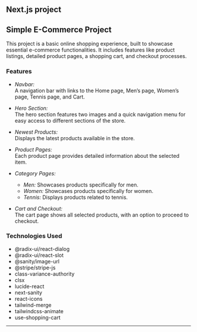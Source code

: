 ## Next.js project


## Simple E-Commerce Project

This project is a basic online shopping experience, built to showcase essential e-commerce functionalities. It includes features like product listings, detailed product pages, a shopping cart, and checkout processes.

### Features

- *Navbar:*  
  A navigation bar with links to the Home page, Men’s page, Women’s page, Tennis page, and Cart.

- *Hero Section:*  
  The hero section features two images and a quick navigation menu for easy access to different sections of the store.

- *Newest Products:*  
  Displays the latest products available in the store.

- *Product Pages:*  
  Each product page provides detailed information about the selected item.

- *Category Pages:*  
  - *Men:* Showcases products specifically for men.
  - *Women:* Showcases products specifically for women.
  - *Tennis:* Displays products related to tennis.

- *Cart and Checkout:*  
  The cart page shows all selected products, with an option to proceed to checkout.

### Technologies Used

- @radix-ui/react-dialog
- @radix-ui/react-slot
- @sanity/image-url
- @stripe/stripe-js
- class-variance-authority
- clsx
- lucide-react
- next-sanity
- react-icons
- tailwind-merge
- tailwindcss-animate
- use-shopping-cart

---



